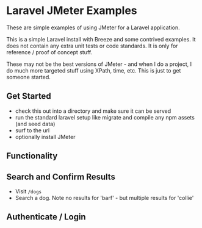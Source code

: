# Laravel JMeter Examples

These are simple examples of using JMeter for a Laravel application.

This is a simple Laravel install with Breeze and some contrived examples. It does not contain any extra unit tests or code standards. It is only for reference / proof of concept stuff.

These may not be the best versions of JMeter - and when I do a project, I do much more targeted stuff using XPath, time, etc. This is just to get someone started.

## Get Started

* check this out into a directory and make sure it can be served
* run the standard laravel setup like migrate and compile any npm assets (and seed data)
* surf to the url
* optionally install JMeter

## Functionality

## Search and Confirm Results

* Visit `/dogs`
* Search a dog. Note no results for 'barf' - but multiple results for 'collie'

## Authenticate / Login
